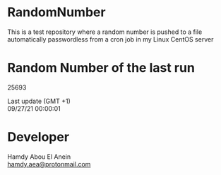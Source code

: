 # RandomNumber    
This is a test repository where a random number is pushed to a file automatically passwordless from a cron job in my Linux CentOS server    
# Random Number of the last run   
25693
      
Last update (GMT +1)    
09/27/21 00:00:01
# Developer    
Hamdy Abou El Anein   
hamdy.aea@protonmail.com
